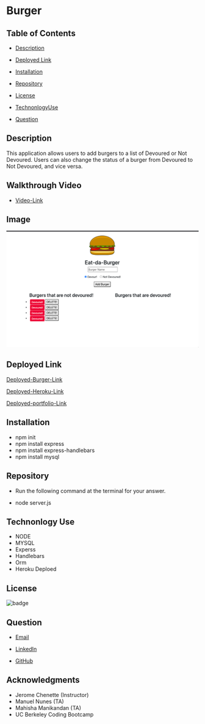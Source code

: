 # Burger

## Table of Contents
 - [Description](#description)

 - [Deployed Link](#deployed-link)

 - [Installation](#installation)

 - [Repository](#Repository)

 - [License](#license)

 - [TechnonlogyUse](#Technonlogy-Use)

 - [Question](#Question)

## Description

  This application allows users to add burgers to a list of Devoured or Not Devoured. Users can also change the status of a burger from Devoured to Not Devoured, and vice versa.
## Walkthrough Video

  * [Video-Link](https://drive.google.com/file/d/16xDSZrXl4aU4chepuqHhXSK3BdO9Ioj-/view?usp=sharing)

 ## Image
 ![alttext](public/assets/css/images/burger.png)

  
## Deployed Link


 [Deployed-Burger-Link](https://abuyem1.github.io/Burger/)

 [Deployed-Heroku-Link](https://fast-anchorage-07555.herokuapp.com)

 [Deployed-portfolio-Link](https://abuyem1.github.io/Professional-Materials/)

## Installation
 * npm init 
 * npm install express
 * npm install express-handlebars
 * npm install mysql


 ## Repository

 * Run the following command at the terminal for your answer.

 * node server.js

## Technonlogy Use

 * NODE
 * MYSQL
 * Experss
 * Handlebars
 * Orm
 * Heroku Deploed
 

## License

 ![badge](https://shields.io/badge/license-MIT-green)


## Question
  
 * [Email](abuye20@yahoo.com)

 * [LinkedIn](https://www.linkedin.com/in/abuye-mamuye-5a49921b0/)

 * [GitHub](https://github.com/AbuyeM1/Burger)

## Acknowledgments
 - Jerome Chenette (Instructor)
 - Manuel Nunes (TA)
 - Mahisha Manikandan (TA)
 - UC Berkeley Coding Bootcamp


